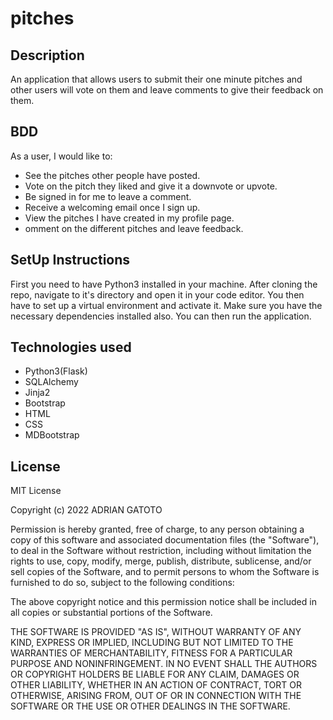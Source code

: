 # pitches

## Description
An application that allows users to submit their one minute pitches and other users will vote on them and leave comments to give their feedback on them.

## BDD
As a user, I would like to:
- See the pitches other people have posted.
- Vote on the pitch they liked and give it a downvote or upvote.
- Be signed in for me to leave a comment.
- Receive a welcoming email once I sign up.
- View the pitches I have created in my profile page.
- omment on the different pitches and leave feedback.

## SetUp Instructions
First you need to have Python3 installed in your machine.
After cloning the repo, navigate to it's directory and open it in your code editor.
You then have to set up a virtual environment and activate it. Make sure you have the necessary dependencies installed also.
You can then run the application.

## Technologies used
- Python3(Flask)
- SQLAlchemy
- Jinja2
- Bootstrap
- HTML
- CSS
- MDBootstrap

## License
MIT License

Copyright (c) 2022 ADRIAN GATOTO

Permission is hereby granted, free of charge, to any person obtaining a copy
of this software and associated documentation files (the "Software"), to deal
in the Software without restriction, including without limitation the rights
to use, copy, modify, merge, publish, distribute, sublicense, and/or sell
copies of the Software, and to permit persons to whom the Software is
furnished to do so, subject to the following conditions:

The above copyright notice and this permission notice shall be included in all
copies or substantial portions of the Software.

THE SOFTWARE IS PROVIDED "AS IS", WITHOUT WARRANTY OF ANY KIND, EXPRESS OR
IMPLIED, INCLUDING BUT NOT LIMITED TO THE WARRANTIES OF MERCHANTABILITY,
FITNESS FOR A PARTICULAR PURPOSE AND NONINFRINGEMENT. IN NO EVENT SHALL THE
AUTHORS OR COPYRIGHT HOLDERS BE LIABLE FOR ANY CLAIM, DAMAGES OR OTHER
LIABILITY, WHETHER IN AN ACTION OF CONTRACT, TORT OR OTHERWISE, ARISING FROM,
OUT OF OR IN CONNECTION WITH THE SOFTWARE OR THE USE OR OTHER DEALINGS IN THE
SOFTWARE.




